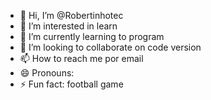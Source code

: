 - 👋 Hi, I’m @Robertinhotec
- 👀 I’m interested in learn
- 🌱 I’m currently learning to program
- 💞️ I’m looking to collaborate on
     code version
- 📫 How to reach me por email 
- 😄 Pronouns: 
- ⚡ Fun fact: football game

<!---
Robertinhotec/Robertinhotec is a ✨ special ✨ repository because its `README.md` (this file) appears on your GitHub profile.
You can click the Preview link to take a look at your changes.
--->
